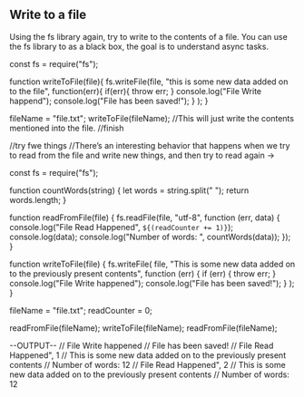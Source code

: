 ## Write to a file
Using the fs library again, try to write to the contents of a file.
You can use the fs library to as a black box, the goal is to understand async tasks.

const fs = require("fs");

function writeToFile(file){
    fs.writeFile(file, "this is some new data added on to the file",
                 function(err){
                    if(err){
                        throw err;
                    }
                    console.log("File Write happend");
                    console.log("File has been saved!");
                    } 
                );
}


fileName = "file.txt";
writeToFile(fileName);
//This will just write the contents mentioned into the file.
//finish



//try fwe things
//There’s an interesting behavior that happens when we try to read from the file and write new things, and then try to read again →

const fs = require("fs");

function countWords(string) {
  let words = string.split(" ");
  return words.length;
}

function readFromFile(file) {
  fs.readFile(file, "utf-8", function (err, data) {
    console.log("File Read Happened", `${(readCounter += 1)}`);
    console.log(data);
    console.log("Number of words: ", countWords(data));
  });
}

function writeToFile(file) {
  fs.writeFile(
    file,
    "This is some new data added on to the previously present contents",
    function (err) {
      if (err) {
        throw err;
      }
      console.log("File Write happened");
      console.log("File has been saved!");
    }
  );
}

fileName = "file.txt";
readCounter = 0;

readFromFile(fileName);
writeToFile(fileName);
readFromFile(fileName);


--OUTPUT--
// File Write happened
// File has been saved!
// File Read Happened", 1
// This is some new data added on to the previously present contents
// Number of words:  12
// File Read Happened", 2
// This is some new data added on to the previously present contents
// Number of words:  12